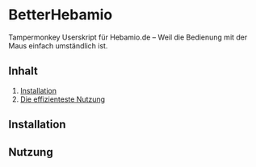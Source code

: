 # BetterHebamio
Tampermonkey Userskript für Hebamio.de – Weil die Bedienung mit der Maus einfach umständlich ist.

## Inhalt

1. [Installation](#installation)
2. [Die effizienteste Nutzung](#nutzung)

## Installation

## Nutzung
